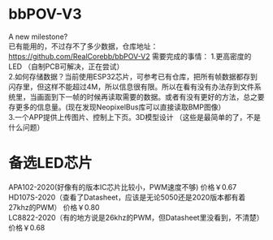 # bbPOV-V3
A new milestone?  
已有能用的，不过存不了多少数据，仓库地址：https://github.com/RealCorebb/bbPOV-V2
需要完成的事情：
1.更高密度的LED （自制PCB可解决，正在尝试）  
2.如何存储数据？当前使用ESP32芯片，可参考已有仓库，把所有帧数据都存到闪存里，但这样不能超过4M，所以信息很有限。所以在看有没有办法存到文件系统里，当画面到下一帧的时候再读取需要的数据。或者有没有更好的方法，总之要存更多的信息量。(现在发现NeopixelBus库可以直接读取BMP图像）  
3.一个APP提供上传图片、控制上下页。3D模型设计 （这些是最简单的了，不是什么问题）  

# 备选LED芯片
APA102-2020(好像有的版本IC芯片比较小，PWM速度不够)                          价格￥0.67  
HD107S-2020（查看了Datasheet，应该是无论5050还是2020版本都有着27khz的PWM）   价格￥0.80  
LC8822-2020（有的地方说是26khz的PWM，但Datasheet里没看到，不清楚）           价格￥0.68   
